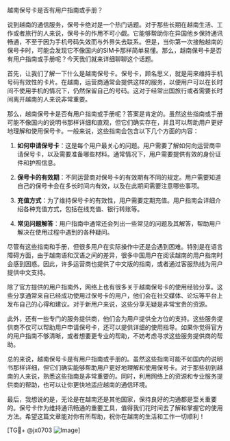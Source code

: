 越南保号卡是否有用户指南或手册？

说到越南的通信服务，保号卡绝对是一个热门话题。对于那些长期在越南生活、工作或者旅行的人来说，保号卡的作用不可小觑。它能够帮助你在异国他乡保持通讯畅通，不至于因为手机号码失效而与外界失去联系。但是，当你第一次接触越南的保号卡时，可能会发现它不像国内的SIM卡那样简单易懂。那么，越南保号卡是否有用户指南或手册呢？今天我们就来详细聊聊这个话题。

首先，让我们了解一下什么是越南保号卡。保号卡，顾名思义，就是用来维持手机号码有效性的卡片。在越南，运营商通常会提供这样的服务，以便用户可以在长时间不使用手机的情况下，仍然保留自己的号码。这对于经常出国旅行或者需要长时间离开越南的人来说非常重要。

那么，越南保号卡是否有用户指南或手册呢？答案是肯定的。虽然这些指南或手册可能不像国内的说明书那样详细和直观，但它们确实存在，并且可以帮助用户更好地理解和使用保号卡。一般来说，这些指南会包含以下几个方面的内容：

1. **如何申请保号卡**：这是每个用户最关心的问题。用户需要了解如何向运营商申请保号卡，以及需要准备哪些材料。通常情况下，用户需要提供有效的身份证件和护照信息。

2. **保号卡的有效期**：不同运营商对保号卡的有效期有不同的规定。用户需要知道自己的保号卡会在多长时间内有效，以及在此期间需要注意哪些事项。

3. **充值方式**：为了维持保号卡的有效性，用户需要定期充值。用户指南会详细介绍各种充值方式，包括在线充值、银行转账等。

4. **常见问题解答**：用户指南中通常还会列出一些常见的问题及其解答，帮助用户解决在使用过程中遇到的各种疑问。

尽管有这些指南和手册，但很多用户在实际操作中还是会遇到困难。特别是在语言障碍方面，由于越南语和汉语之间的差异，很多中国用户在阅读越南的用户指南时会感到困惑。因此，许多运营商也提供了中文版的指南，或者通过客服热线为用户提供中文支持。

除了官方提供的用户指南外，网络上也有很多关于越南保号卡的使用经验分享。这些分享通常来自已经成功使用过保号卡的用户，他们会在社交媒体、论坛等平台上发布自己的心得和建议。对于新用户来说，这些分享无疑是非常宝贵的资源。

此外，还有一些专门的服务提供商，他们会为用户提供全方位的支持。这些服务提供商不仅可以帮助用户申请保号卡，还可以提供详细的使用指导。如果你觉得官方的用户指南不够清晰，或者想要更专业的帮助，不妨考虑寻求这些服务提供商的帮助。

总的来说，越南保号卡是有用户指南或手册的。虽然这些指南可能不如国内的说明书那样详细，但它们确实能够帮助用户更好地理解和使用保号卡。对于那些初到越南的人来说，熟悉这些指南是非常重要的。同时，利用网络上的资源和专业服务提供商的帮助，也可以让你更快地适应越南的通信环境。

最后，我想说的是，无论是在越南还是其他国家，保持良好的沟通都是至关重要的。保号卡作为维持通讯畅通的重要工具，值得我们花时间去了解和掌握它的使用方法。希望这篇文章能对你有所帮助，祝你在越南的生活和工作一切顺利！

[TG💪+ @jx0703 ![Image](https://github.com/user-attachments/assets/dbca1d08-cadb-493c-b0ec-ad6f7a83f270)]